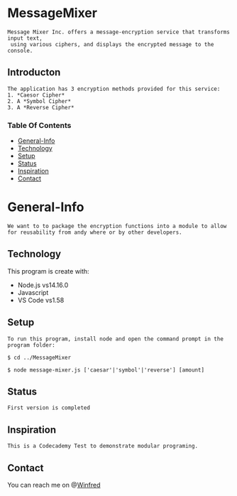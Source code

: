 # MessageMixer

    Message Mixer Inc. offers a message-encryption service that transforms input text,
     using various ciphers, and displays the encrypted message to the console.

## Introducton
    The application has 3 encryption methods provided for this service:
    1. *Caesor Cipher*
    2. A *Symbol Cipher*
    3. A *Reverse Cipher*

### Table Of Contents
* [General-Info](#general-info)
* [Technology](#technology)
* [Setup](#setup)
* [Status](#status)
* [Inspiration](#inspiration)
* [Contact](#contact)

# General-Info
    We want to to package the encryption functions into a module to allow for reusability from andy where or by other developers.

## Technology

This program is create with:
   * Node.js vs14.16.0
   * Javascript 
   * VS Code vs1.58

## Setup
    To run this program, install node and open the command prompt in the program folder:
 
    $ cd ../MessageMixer

    $ node message-mixer.js ['caesar'|'symbol'|'reverse'] [amount]

## Status
    First version is completed

## Inspiration 
    This is a Codecademy Test to demonstrate modular programing.

## Contact
You can reach me on @[Winfred](https://www.linkedin.com/in/winfred-tornu-4a616072?lipi=urn%3Ali%3Apage%3Ad_flagship3_profile_view_base_contact_details%3B163Z3c%2FSRfi355%2BZK5Rf%2Bg%3D%3D)


